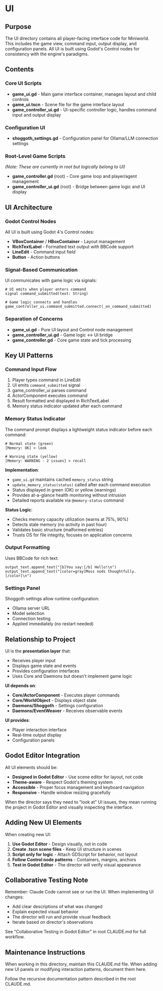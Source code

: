 # UI

## Purpose
The UI directory contains all player-facing interface code for Miniworld. This includes the game view, command input, output display, and configuration panels. All UI is built using Godot's Control nodes for consistency with the engine's paradigms.

## Contents

### Core UI Scripts
- **game_ui.gd** - Main game interface container, manages layout and child controls
- **game_ui.tscn** - Scene file for the game interface layout
- **game_controller_ui.gd** - UI-specific controller logic, handles command input and output display

### Configuration UI
- **shoggoth_settings.gd** - Configuration panel for Ollama/LLM connection settings

### Root-Level Game Scripts
_(Note: These are currently in root but logically belong to UI)_
- **game_controller.gd** (root) - Core game loop and player/agent management
- **game_controller_ui.gd** (root) - Bridge between game logic and UI display

## UI Architecture

### Godot Control Nodes
All UI is built using Godot 4's Control nodes:
- **VBoxContainer** / **HBoxContainer** - Layout management
- **RichTextLabel** - Formatted text output with BBCode support
- **LineEdit** - Command input field
- **Button** - Action buttons

### Signal-Based Communication
UI communicates with game logic via signals:
```gdscript
# UI emits when player enters command
signal command_submitted(text: String)

# Game logic connects and handles
game_controller_ui.command_submitted.connect(_on_command_submitted)
```

### Separation of Concerns
- **game_ui.gd** - Pure UI layout and Control node management
- **game_controller_ui.gd** - Game logic ↔ UI bridge
- **game_controller.gd** - Core game state and tick processing

## Key UI Patterns

### Command Input Flow
1. Player types command in LineEdit
2. UI emits `command_submitted` signal
3. game_controller_ui parses command
4. ActorComponent executes command
5. Result formatted and displayed in RichTextLabel
6. Memory status indicator updated after each command

### Memory Status Indicator
The command prompt displays a lightweight status indicator before each command:
```gdscript
# Normal state (green)
[Memory: OK] > look

# Warning state (yellow)
[Memory: WARNING - 2 issues] > recall
```

**Implementation**:
- `game_ui.gd` maintains cached `memory_status` string
- `update_memory_status(status)` called after each command execution
- Status displayed in green (OK) or yellow (warnings)
- Provides at-a-glance health monitoring without intrusion
- Detailed reports available via `@memory-status` command

**Status Logic**:
- Checks memory capacity utilization (warns at 75%, 90%)
- Detects stale memory (no activity in past hour)
- Validates basic structure (malformed entries)
- Trusts OS for file integrity, focuses on application concerns

### Output Formatting
Uses BBCode for rich text:
```gdscript
output_text.append_text("[b]You say:[/b] Hello!\n")
output_text.append_text("[color=gray]Moss nods thoughtfully.[/color]\n")
```

### Settings Panel
Shoggoth settings allow runtime configuration:
- Ollama server URL
- Model selection
- Connection testing
- Applied immediately (no restart needed)

## Relationship to Project

UI is the **presentation layer** that:
- Receives player input
- Displays game state and events
- Provides configuration interfaces
- Uses Core and Daemons but doesn't implement game logic

**UI depends on**:
- **Core/ActorComponent** - Executes player commands
- **Core/WorldObject** - Displays object state
- **Daemons/Shoggoth** - Settings configuration
- **Daemons/EventWeaver** - Receives observable events

**UI provides**:
- Player interaction interface
- Real-time output display
- Configuration panels

## Godot Editor Integration

All UI elements should be:
- **Designed in Godot Editor** - Use scene editor for layout, not code
- **Theme-aware** - Respect Godot's theming system
- **Accessible** - Proper focus management and keyboard navigation
- **Responsive** - Handle window resizing gracefully

When the director says they need to "look at" UI issues, they mean running the project in Godot Editor and visually inspecting the interface.

## Adding New UI Elements

When creating new UI:

1. **Use Godot Editor** - Design visually, not in code
2. **Create .tscn scene files** - Keep UI structure in scenes
3. **Script only for logic** - Attach GDScript for behavior, not layout
4. **Follow Control node patterns** - Containers, margins, anchors
5. **Test in Godot Editor** - The director will verify visual appearance

## Collaborative Testing Note

Remember: Claude Code cannot see or run the UI. When implementing UI changes:
- Add clear descriptions of what was changed
- Explain expected visual behavior
- The director will run and provide visual feedback
- Iterate based on director's observations

See "Collaborative Testing in Godot Editor" in root CLAUDE.md for full workflow.

## Maintenance Instructions
When working in this directory, maintain this CLAUDE.md file. When adding new UI panels or modifying interaction patterns, document them here.

Follow the recursive documentation pattern described in the root CLAUDE.md.
